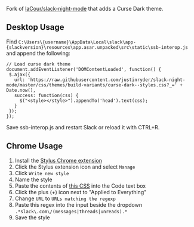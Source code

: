 Fork of [laCour/slack-night-mode](https://github.com/laCour/slack-night-mode) that adds a Curse Dark theme.

## Desktop Usage

Find `C:\Users\{username}\AppData\Local\slack\app-{slackversion}\resources\app.asar.unpacked\src\static\ssb-interop.js` and append the following:

```
// Load curse dark theme
document.addEventListener('DOMContentLoaded', function() {
 $.ajax({
   url: 'https://raw.githubusercontent.com/justinryder/slack-night-mode/master/css/themes/build-variants/curse-dark--styles.css?_=' + Date.now(),
   success: function(css) {
     $("<style></style>").appendTo('head').text(css);
   }
 });
});
```

Save ssb-interop.js and restart Slack or reload it with CTRL+R.

## Chrome Usage

1) Install the [Stylus Chrome extension](https://chrome.google.com/webstore/detail/stylus/clngdbkpkpeebahjckkjfobafhncgmne?hl=en)
1) Click the Stylus extension icon and select `Manage`
1) Click `Write new style`
1) Name the style
1) Paste the contents of [this CSS](https://raw.githubusercontent.com/justinryder/slack-night-mode/master/css/themes/build-variants/curse-dark--styles.css) into the Code text box
1) Click the plus (+) icon next to "Applied to Everything"
1) Change `URL` to `URLs matching the regexp`
1) Paste this regex into the input beside the dropdown `.*slack\.com\/(messages|threads|unreads).*`
1) Save the style
